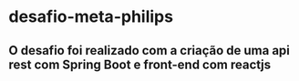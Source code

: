 # desafio-meta-philips

## O desafio foi realizado com a criação de uma api rest com Spring Boot e front-end com reactjs 
